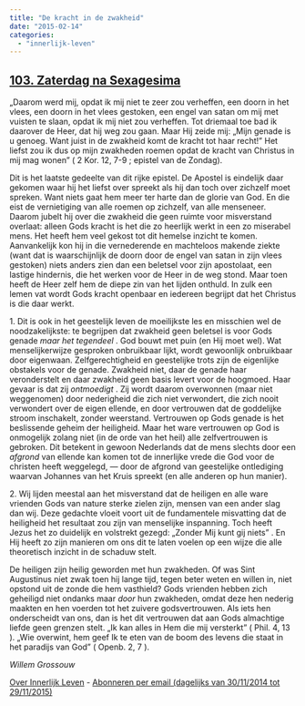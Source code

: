 ```yaml
---
title: "De kracht in de zwakheid"
date: "2015-02-14"
categories: 
  - "innerlijk-leven"
---
```


## [103\. Zaterdag na Sexagesima](http://ift.tt/1FIRw3R)

„Daarom werd mij, opdat ik mij niet te zeer zou verheffen, een doorn in het vlees, een doorn in het vlees gestoken, een engel van satan om mij met vuisten te slaan, opdat ik mij niet zou verheffen. Tot driemaal toe bad ik daarover de Heer, dat hij weg zou gaan. Maar Hij zeide mij: „Mijn genade is u genoeg. Want juist in de zwakheid komt de kracht tot haar recht!” Het liefst zou ik dus op mijn zwakheden roemen opdat de kracht van Christus in mij mag wonen” ( 2 Kor. 12, 7-9 ; epistel van de Zondag).

Dit is het laatste gedeelte van dit rijke epistel. De Apostel is eindelijk daar gekomen waar hij het liefst over spreekt als hij dan toch over zichzelf moet spreken. Want niets gaat hem meer ter harte dan de glorie van God. En die eist de vernietiging van alle roemen op zichzelf, van alle menseneer. Daarom jubelt hij over die zwakheid die geen ruimte voor misverstand overlaat: alleen Gods kracht is het die zo heerlijk werkt in een zo miserabel mens. Het heeft hem veel gekost tot dit hemelse inzicht te komen. Aanvankelijk kon hij in die vernederende en machteloos makende ziekte (want dat is waarschijnlijk de doorn door de engel van satan in zijn vlees gestoken) niets anders zien dan een beletsel voor zijn apostolaat, een lastige hindernis, die het werken voor de Heer in de weg stond. Maar toen heeft de Heer zelf hem de diepe zin van het lijden onthuld. In zulk een lemen vat wordt Gods kracht openbaar en iedereen begrijpt dat het Christus is die daar werkt.

1\. Dit is ook in het geestelijk leven de moeilijkste les en misschien wel de noodzakelijkste: te begrijpen dat zwakheid geen beletsel is voor Gods genade _maar het tegendeel_ . God bouwt met puin (en Hij moet wel). Wat menselijkerwijze gesproken onbruikbaar lijkt, wordt gewoonlijk onbruikbaar door eigenwaan. Zelfgerechtigheid en geestelijke trots zijn de eigenlijke obstakels voor de genade. Zwakheid niet, daar de genade haar veronderstelt en daar zwakheid geen basis levert voor de hoogmoed. Haar gevaar is dat zij _ontmoedigt_ . Zij wordt daarom overwonnen (maar niet weggenomen) door nederigheid die zich niet verwondert, die zich nooit verwondert over de eigen ellende, en door vertrouwen dat de goddelijke stroom inschakelt, zonder weerstand. Vertrouwen op Gods genade is het beslissende geheim der heiligheid. Maar het ware vertrouwen op God is onmogelijk zolang niet (in de orde van het heil) alle zelfvertrouwen is gebroken. Dit betekent in gewoon Nederlands dat de mens slechts door een _afgrond_ van ellende kan komen tot de innerlijke vrede die God voor de christen heeft weggelegd, — door de afgrond van geestelijke ontlediging waarvan Johannes van het Kruis spreekt (en alle anderen op hun manier).

2\. Wij lijden meestal aan het misverstand dat de heiligen en alle ware vrienden Gods van nature sterke zielen zijn, mensen van een ander slag dan wij. Deze gedachte vloeit voort uit de fundamentele misvatting dat de heiligheid het resultaat zou zijn van menselijke inspanning. Toch heeft Jezus het zo duidelijk en volstrekt gezegd: „Zonder Mij kunt gij niets” . En Hij heeft zo zijn manieren om ons dit te laten voelen op een wijze die alle theoretisch inzicht in de schaduw stelt.

De heiligen zijn heilig geworden met hun zwakheden. Of was Sint Augustinus niet zwak toen hij lange tijd, tegen beter weten en willen in, niet opstond uit de zonde die hem vasthield? Gods vrienden hebben zich geheiligd niet ondanks maar _door_ hun zwakheden, omdat deze hen nederig maakten en hen voerden tot het zuivere godsvertrouwen. Als iets hen onderscheidt van ons, dan is het dit vertrouwen dat aan Gods almachtige liefde geen grenzen stelt. „Ik kan alles in Hem die mij versterkt” ( Phil. 4, 13 ). „Wie overwint, hem geef Ik te eten van de boom des levens die staat in het paradijs van God” ( Openb. 2, 7 ).

_Willem Grossouw_

[Over Innerlijk Leven](http://ift.tt/1y6X5mY) - [Abonneren per email (dagelijks van 30/11/2014 tot 29/11/2015)](http://eepurl.com/9P3DT)
